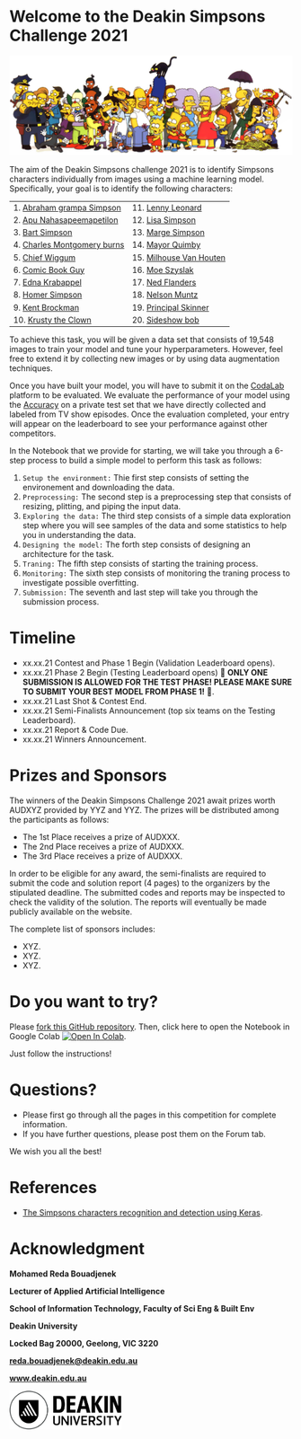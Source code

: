 # Welcome to the Deakin Simpsons Challenge 2021




<p align="center">
  <img src="images/Simpsons_cast.png">
</p>

The aim of the Deakin Simpsons challenge 2021 is to identify Simpsons characters individually from images using a machine learning model. Specifically, your goal is to identify the following characters:

<table>
<tr>
  <td> 1. <a href="https://en.wikipedia.org/wiki/Grampa_Simpson" target="_blank" > Abraham grampa Simpson</a> </td>
    <td>11.  <a href="https://simpsons.fandom.com/wiki/Lenny_Leonard" target="_blank" > Lenny Leonard </a> </td>
</tr>
<tr>
      <td> 2. <a href="https://en.wikipedia.org/wiki/Apu_Nahasapeemapetilon" target="_blank" > Apu Nahasapeemapetilon</a> </td>
    <td>12.  <a href="https://en.wikipedia.org/wiki/Lisa_Simpson" target="_blank" > Lisa Simpson </a> </td>
</tr>
<tr>
      <td> 3. <a href="https://en.wikipedia.org/wiki/Bart_Simpson" target="_blank" > Bart Simpson</a> </td>
    <td>13.  <a href="https://en.wikipedia.org/wiki/Marge_Simpson" target="_blank" > Marge Simpson </a> </td>
</tr>
<tr>
      <td> 4. <a href="https://en.wikipedia.org/wiki/Mr._Burns" target="_blank" > Charles Montgomery burns</a> </td>
    <td>14.  <a href="https://en.wikipedia.org/wiki/Mayor_Quimby" target="_blank" > Mayor Quimby </a> </td>
</tr>
<tr>
      <td> 5. <a href="https://en.wikipedia.org/wiki/Chief_Wiggum" target="_blank" > Chief Wiggum</a> </td>
    <td>15.  <a href="https://en.wikipedia.org/wiki/Milhouse_Van_Houten" target="_blank" > Milhouse Van Houten </a> </td>
</tr>
<tr>
      <td> 6. <a href="https://en.wikipedia.org/wiki/Comic_Book_Guy" target="_blank" > Comic Book Guy</a> </td>
    <td>16.  <a href="https://en.wikipedia.org/wiki/Moe_Szyslak" target="_blank" > Moe Szyslak </a> </td>
</tr>
<tr>
      <td> 7. <a href="https://en.wikipedia.org/wiki/Edna_Krabappel" target="_blank" > Edna Krabappel</a> </td>
    <td>17.  <a href="https://en.wikipedia.org/wiki/Ned_Flanders" target="_blank" > Ned Flanders </a> </td>
</tr>
<tr>
      <td> 8. <a href="https://en.wikipedia.org/wiki/Homer_Simpson" target="_blank" > Homer Simpson</a> </td>
    <td>18.  <a href="https://en.wikipedia.org/wiki/Nelson_Muntz" target="_blank" > Nelson Muntz </a> </td>
</tr>
<tr>
      <td> 9. <a href="https://en.wikipedia.org/wiki/Kent_Brockman" target="_blank" > Kent Brockman</a> </td>
    <td>19.  <a href="https://en.wikipedia.org/wiki/Principal_Skinner" target="_blank" > Principal Skinner </a> </td>
</tr>
<tr>
      <td> 10. <a href="https://en.wikipedia.org/wiki/Krusty_the_Clown" target="_blank" > Krusty the Clown</a> </td>
    <td>20.  <a href="https://en.wikipedia.org/wiki/Sideshow_Bob" target="_blank" > Sideshow bob </a> </td>
</tr>
</table>


To achieve this task, you will be given a data set that consists of 19,548 images to train your model and tune your hyperparameters. However, feel free to extend it by collecting new images or by using data augmentation techniques.

Once you have built your model, you will have to submit it on the [CodaLab](https://competitions.codalab.org/competitions/27191?secret_key=f0a7cc3e-7f78-4bb1-8564-95bc2fadafa5) platform to be evaluated. 
We evaluate the performance of your model using the [Accuracy](https://scikit-learn.org/stable/modules/generated/sklearn.metrics.accuracy_score.html)  on a private test set that we have directly collected and labeled from TV show episodes.
Once the evaluation completed, your entry will appear on the leaderboard to see your performance against other competitors.


In the Notebook that we provide for starting, we will take you through  a 6-step process to build a simple model to perform this task as follows:

1. `Setup the environment:` Thie first step consists of setting the environement and downloading the data.
2. `Preprocessing:` The second step is a preprocessing step that consists of resizing, plitting, and piping the input data.
3. `Exploring the data:` The third step consists of a simple data exploration step where you will see samples of the data and some statistics to help you in understanding the data.
4. `Designing the model:` The forth step consists of designing an architecture for the task.
5. `Traning:` The fifth step consists of starting the training process.
6. `Monitoring:` The sixth step consists of monitoring the traning process to investigate possible overfitting.
7. `Submission:` The seventh and last step will take you through the submission process.

# Timeline
- xx.xx.21 Contest and Phase 1 Begin (Validation Leaderboard opens).
- xx.xx.21 Phase 2 Begin (Testing Leaderboard opens) 🚨 **ONLY ONE SUBMISSION IS ALLOWED FOR THE TEST PHASE! PLEASE MAKE SURE TO SUBMIT YOUR BEST MODEL FROM  PHASE 1!** 🚨.
- xx.xx.21 Last Shot & Contest End.
- xx.xx.21 Semi-Finalists Announcement (top six teams on the Testing Leaderboard).
- xx.xx.21 Report & Code Due.
- xx.xx.21 Winners Announcement.

# Prizes and Sponsors

The winners of the Deakin Simpsons Challenge 2021 await prizes worth AUDXYZ provided by YYZ and YYZ. The prizes will be distributed among the participants as follows:

- The 1st Place receives a prize of AUDXXX.
- The 2nd Place receives a prize of AUDXXX.
- The 3rd Place receives a prize of AUDXXX.

In order to be eligible for any award, the semi-finalists are required to submit the code and solution report (4 pages) to the organizers by the stipulated deadline. The submitted codes and reports may be inspected to check the validity of the solution. The reports will eventually be made publicly available on the website.

The complete list of sponsors includes:
- XYZ.
- XYZ.
- XYZ.

# Do you want to try?

Please [fork this GitHub repository](https://github.com/rbouadjenek/deakin-simpsons-challenge2020/fork). Then, click here to open the Notebook in Google Colab [![Open In Colab](https://colab.research.google.com/assets/colab-badge.svg)](https://colab.research.google.com/github/rbouadjenek/deakin-simpsons-challenge2020/blob/main/deakin_ai_challenge_training.ipynb). 

Just follow the instructions!

# Questions?

- Please first go through all the pages in this competition for complete information.
- If you have further questions, please post them on the Forum tab.

We wish you all the best!




# References

- [The Simpsons characters recognition and detection using Keras](https://medium.com/alex-attia-blog/the-simpsons-character-recognition-using-keras-d8e1796eae36).



# Acknowledgment

**Mohamed Reda Bouadjenek**

**Lecturer of Applied Artificial Intelligence**

**School of Information Technology, Faculty of Sci Eng & Built Env**

**Deakin University**

**Locked Bag 20000, Geelong, VIC 3220**

**reda.bouadjenek@deakin.edu.au**

**www.deakin.edu.au**

<img style="float: left;" src="images/deakin2.png" width="200" >
